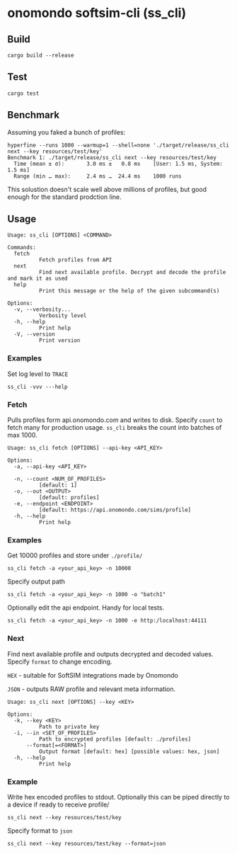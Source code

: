 # onomondo softsim-cli (ss_cli)

## Build
`cargo build --release`
## Test
`cargo test`
## Benchmark
Assuming you faked a bunch of profiles:

```
hyperfine --runs 1000 --warmup=1 --shell=none './target/release/ss_cli next --key resources/test/key'
Benchmark 1: ./target/release/ss_cli next --key resources/test/key
  Time (mean ± σ):       3.0 ms ±   0.8 ms    [User: 1.5 ms, System: 1.5 ms]
  Range (min … max):     2.4 ms …  24.4 ms    1000 runs
```

This solustion doesn't scale well above millions of profiles, but good enough for the standard prodction line. 

## Usage
```
Usage: ss_cli [OPTIONS] <COMMAND>

Commands:
  fetch
          Fetch profiles from API
  next
          Find next available profile. Decrypt and decode the profile and mark it as used
  help
          Print this message or the help of the given subcommand(s)

Options:
  -v, --verbosity...
          Verbosity level
  -h, --help
          Print help
  -V, --version
          Print version
```
### Examples
Set log level to `TRACE`
```
ss_cli -vvv ---help
```

### Fetch
Pulls profiles form api.onomondo.com and writes to disk. Specify `count` to fetch many for production usage. `ss_cli` breaks the count into batches of max 1000. 

```
Usage: ss_cli fetch [OPTIONS] --api-key <API_KEY>

Options:
  -a, --api-key <API_KEY>
          
  -n, --count <NUM_OF_PROFILES>
          [default: 1]
  -o, --out <OUTPUT>
          [default: profiles]
  -e, --endpoint <ENDPOINT>
          [default: https://api.onomondo.com/sims/profile]
  -h, --help
          Print help
```


### Examples

Get 10000 profiles and store under `./profile/` 
      
```
ss_cli fetch -a <your_api_key> -n 10000
```

Specify output path
```
ss_cli fetch -a <your_api_key> -n 1000 -o "batch1"
```

Optionally edit the api endpoint. Handy for local tests. 
```
ss_cli fetch -a <your_api_key> -n 1000 -e http:/localhost:44111
```


### Next 

Find next available profile and outputs decrypted and decoded values. Specify `format` to change encoding. 

`HEX` - suitable for SoftSIM integrations made by Onomondo

`JSON` - outputs RAW profile and relevant meta information. 

```
Usage: ss_cli next [OPTIONS] --key <KEY>

Options:
  -k, --key <KEY>
          Path to private key
  -i, --in <SET_OF_PROFILES>
          Path to encrypted profiles [default: ./profiles]
      --format[=<FORMAT>]
          Output format [default: hex] [possible values: hex, json]
  -h, --help
          Print help
```

### Example

Write hex encoded profiles to stdout. Optionally this can be piped directly to a device if ready to receive profile/
```
ss_cli next --key resources/test/key
```

Specify format to `json`
```
ss_cli next --key resources/test/key --format=json
```
